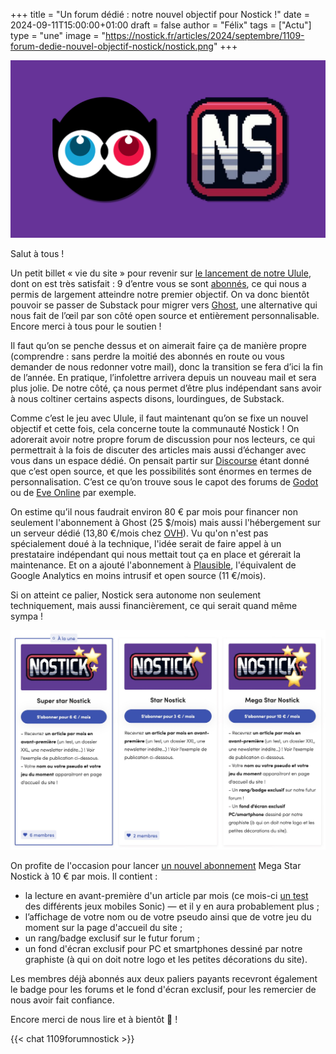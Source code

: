 +++
title = "Un forum dédié : notre nouvel objectif pour Nostick !"
date = 2024-09-11T15:00:00+01:00
draft = false
author = "Félix"
tags = ["Actu"]
type = "une"
image = "https://nostick.fr/articles/2024/septembre/1109-forum-dedie-nouvel-objectif-nostick/nostick.png"
+++

![Logo Ulule x Nostick](nostick.png) 

Salut à tous !

Un petit billet « vie du site » pour revenir sur [le lancement de notre Ulule](https://nostick.fr/articles/2024/aout/2809-nostick-souffle-sa-premiere-bougie/), dont on est très satisfait : 9 d’entre vous se sont [abonnés](https://fr.ulule.com/nostick/), ce qui nous a permis de largement atteindre notre premier objectif. On va donc bientôt pouvoir se passer de Substack pour migrer vers [Ghost](https://ghost.org/), une alternative qui nous fait de l’œil par son côté open source et entièrement personnalisable. Encore merci à tous pour le soutien !

Il faut qu’on se penche dessus et on aimerait faire ça de manière propre (comprendre : sans perdre la moitié des abonnés en route ou vous demander de nous redonner votre mail), donc la transition se fera d’ici la fin de l’année. En pratique, l’infolettre arrivera depuis un nouveau mail et sera plus jolie. De notre côté, ça nous permet d’être plus indépendant sans avoir à nous coltiner certains aspects disons, lourdingues, de Substack.

Comme c’est le jeu avec Ulule, il faut maintenant qu’on se fixe un nouvel objectif et cette fois, cela concerne toute la communauté Nostick ! On adorerait avoir notre propre forum de discussion pour nos lecteurs, ce qui permettrait à la fois de discuter des articles mais aussi d’échanger avec vous dans un espace dédié. On pensait partir sur [Discourse](https://www.discourse.org/) étant donné que c’est open source, et que les possibilités sont énormes en termes de personnalisation. C’est ce qu’on trouve sous le capot des forums de [Godot](https://forum.godotengine.org/) ou de [Eve Online](https://forums.eveonline.com/) par exemple.

On estime qu’il nous faudrait environ 80 € par mois pour financer non seulement l'abonnement à Ghost (25 $/mois) mais aussi l'hébergement sur un serveur dédié (13,80 €/mois chez [OVH](https://www.ovhcloud.com/fr/vps/compare/)). Vu qu'on n'est pas spécialement doué à la technique, l'idée serait de faire appel à un prestataire indépendant qui nous mettait tout ça en place et gérerait la maintenance. Et on a ajouté l'abonnement à [Plausible](https://plausible.io/), l'équivalent de Google Analytics en moins intrusif et open source (11 €/mois).

Si on atteint ce palier, Nostick sera autonome non seulement techniquement, mais aussi financièrement, ce qui serait quand même sympa ! 

![Les abonnements du Ulule](paliers.jpeg) 

On profite de l'occasion pour lancer [un nouvel abonnement](https://fr.ulule.com/nostick/) Mega Star Nostick à 10 € par mois. Il contient :

- la lecture en avant-première d'un article par mois (ce mois-ci [un test](https://fr.ulule.com/nostick/news/on-a-teste-les-jeux-mobiles-sonic----et-ca-n-etait-pas-si-mal-413015/) des différents jeux mobiles Sonic) — et il y en aura probablement plus ;
- l’affichage de votre nom ou de votre pseudo ainsi que de votre jeu du moment sur la page d'accueil du site ;
- un rang/badge exclusif sur le futur forum ;
- un fond d'écran exclusif pour PC et smartphones dessiné par notre graphiste (à qui on doit notre logo et les petites décorations du site).

Les membres déjà abonnés aux deux paliers payants recevront également le badge pour les forums et le fond d'écran exclusif, pour les remercier de nous avoir fait confiance.

Encore merci de nous lire et à bientôt 🥳 !

{{< chat 1109forumnostick >}}